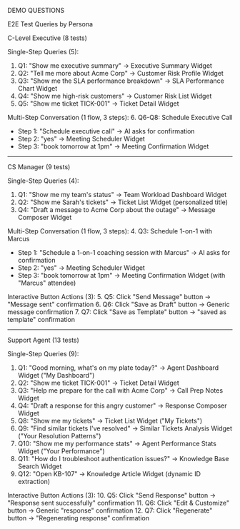 DEMO QUESTIONS

 E2E Test Queries by Persona

  C-Level Executive (8 tests)

  Single-Step Queries (5):
  1. Q1: "Show me executive summary" → Executive Summary Widget
  2. Q2: "Tell me more about Acme Corp" → Customer Risk Profile Widget
  3. Q3: "Show me the SLA performance breakdown" → SLA Performance Chart Widget
  4. Q4: "Show me high-risk customers" → Customer Risk List Widget
  5. Q5: "Show me ticket TICK-001" → Ticket Detail Widget

  Multi-Step Conversation (1 flow, 3 steps):
  6. Q6-Q8: Schedule Executive Call
  - Step 1: "Schedule executive call" → AI asks for confirmation
  - Step 2: "yes" → Meeting Scheduler Widget
  - Step 3: "book tomorrow at 1pm" → Meeting Confirmation Widget

  ---
  CS Manager (9 tests)

  Single-Step Queries (4):
  1. Q1: "Show me my team's status" → Team Workload Dashboard Widget
  2. Q2: "Show me Sarah's tickets" → Ticket List Widget (personalized title)
  3. Q4: "Draft a message to Acme Corp about the outage" → Message Composer Widget

  Multi-Step Conversation (1 flow, 3 steps):
  4. Q3: Schedule 1-on-1 with Marcus
  - Step 1: "Schedule a 1-on-1 coaching session with Marcus" → AI asks for confirmation
  - Step 2: "yes" → Meeting Scheduler Widget
  - Step 3: "book tomorrow at 1pm" → Meeting Confirmation Widget (with "Marcus" attendee)

  Interactive Button Actions (3):
  5. Q5: Click "Send Message" button → "Message sent" confirmation
  6. Q6: Click "Save as Draft" button → Generic message confirmation
  7. Q7: Click "Save as Template" button → "saved as template" confirmation

  ---
  Support Agent (13 tests)

  Single-Step Queries (9):
  1. Q1: "Good morning, what's on my plate today?" → Agent Dashboard Widget ("My Dashboard")
  2. Q2: "Show me ticket TICK-001" → Ticket Detail Widget
  3. Q3: "Help me prepare for the call with Acme Corp" → Call Prep Notes Widget
  4. Q4: "Draft a response for this angry customer" → Response Composer Widget
  5. Q8: "Show me my tickets" → Ticket List Widget ("My Tickets")
  6. Q9: "Find similar tickets I've resolved" → Similar Tickets Analysis Widget ("Your Resolution Patterns")
  7. Q10: "Show me my performance stats" → Agent Performance Stats Widget ("Your Performance")
  8. Q11: "How do I troubleshoot authentication issues?" → Knowledge Base Search Widget
  9. Q12: "Open KB-107" → Knowledge Article Widget (dynamic ID extraction)

  Interactive Button Actions (3):
  10. Q5: Click "Send Response" button → "Response sent successfully" confirmation
  11. Q6: Click "Edit & Customize" button → Generic "response" confirmation
  12. Q7: Click "Regenerate" button → "Regenerating response" confirmation

